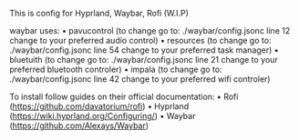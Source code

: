 This is config for Hyprland, Waybar, Rofi (W.I.P)


waybar uses:
  • pavucontrol (to change go to: ./waybar/config.jsonc line 12 change to your preferred audio control)
  • resources (to change go to: ./waybar/config.jsonc line 54 change to your preferred task manager)
  • bluetuith (to change go to: ./waybar/config.jsonc line 21 change to your preferred bluetooth controler)
  • impala (to change go to: ./waybar/config.jsonc line 42 change to your preferred wifi controler)


To install follow guides on their official documentation:
  • Rofi (https://github.com/davatorium/rofi)
  • Hyprland (https://wiki.hyprland.org/Configuring/)
  • Waybar (https://github.com/Alexays/Waybar)